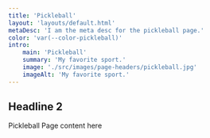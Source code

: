 ```yaml
---
title: 'Pickleball'
layout: 'layouts/default.html'
metaDesc: 'I am the meta desc for the pickleball page.'
color: 'var(--color-pickleball)'
intro:
    main: 'Pickleball'
    summary: 'My favorite sport.'
    image: './src/images/page-headers/pickleball.jpg'
    imageAlt: 'My favorite sport.'
---
```


## Headline 2

Pickleball Page content here